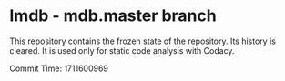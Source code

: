 # lmdb - mdb.master branch

This repository contains the frozen state of the repository.
Its history is cleared. It is used only for static code
analysis with Codacy.

Commit Time: 1711600969